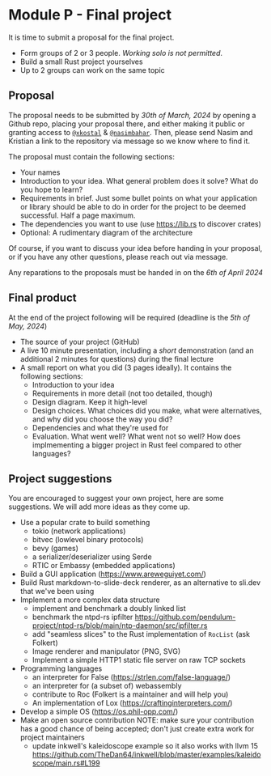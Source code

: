 # Module P - Final project

It is time to submit a proposal for the final project.

- Form groups of 2 or 3 people. _Working solo is not permitted_.
- Build a small Rust project yourselves
- Up to 2 groups can work on the same topic

## Proposal

The proposal needs to be submitted by _30th of March, 2024_ by opening a Github repo, placing your proposal there, and either making it public or granting access to [`@xkostal`](https://github.com/hdoordt/) & [`@nasimbahar`](https://github.com/nasimbahar). Then, please send Nasim and Kristian a link to the repository via message so we know where to find it.

The proposal must contain the following sections:
- Your names
- Introduction to your idea. What general problem does it solve? What do you hope to learn?
- Requirements in brief. Just some bullet points on what your application or library should be able to do in order for the project to be deemed successful. Half a page maximum.
- The dependencies you want to use (use <https://lib.rs> to discover crates)
- Optional: A rudimentary diagram of the architecture

Of course, if you want to discuss your idea before handing in your proposal, or if you have any other questions, please reach out via message.

Any reparations to the proposals must be handed in on the _6th of April 2024_

## Final product

At the end of the project following will be required (deadline is the _5th of May, 2024_)

- The source of your project (GitHub)
- A live 10 minute presentation, including a _short_ demonstration (and an additional 2 minutes for questions) during the final lecture
- A small report on what you did (3 pages ideally). It contains the following sections:
    - Introduction to your idea
    - Requirements in more detail (not too detailed, though)
    - Design diagram. Keep it high-level
    - Design choices. What choices did you make, what were alternatives, and why did you choose the way you did?
    - Dependencies and what they're used for
    - Evaluation. What went well? What went not so well? How does implmementing a bigger project in Rust feel compared to other languages?

## Project suggestions

You are encouraged to suggest your own project, here are some suggestions. We will add more ideas as they come up.

- Use a popular crate to build something
    - tokio (network applications)
    - bitvec (lowlevel binary protocols)
    - bevy (games)
    - a serializer/deserializer using Serde
    - RTIC or Embassy (embedded applications)
- Build a GUI application (<https://www.areweguiyet.com/>)
- Build Rust markdown-to-slide-deck renderer, as an alternative to sli.dev that we've been using
- Implement a more complex data structure
    - implement and benchmark a doubly linked list
    - benchmark the ntpd-rs ipfilter <https://github.com/pendulum-project/ntpd-rs/blob/main/ntp-daemon/src/ipfilter.rs>
    - add "seamless slices" to the Rust implementation of `RocList` (ask Folkert)
    - Image renderer and manipulator (PNG, SVG)
    - Implement a simple HTTP1 static file server on raw TCP sockets
- Programming languages
    - an interpreter for False (<https://strlen.com/false-language/>)
    - an interpreter for (a subset of) webassembly
    - contribute to Roc (Folkert is a maintainer and will help you)
    - An implementation of Lox (<https://craftinginterpreters.com/>)
- Develop a simple OS (<https://os.phil-opp.com/>)
- Make an open source contribution
    NOTE: make sure your contribution has a good chance of being accepted; don't just create extra work for project maintainers 
    - update inkwell's kaleidoscope example so it also works with llvm 15 <https://github.com/TheDan64/inkwell/blob/master/examples/kaleidoscope/main.rs#L199>
